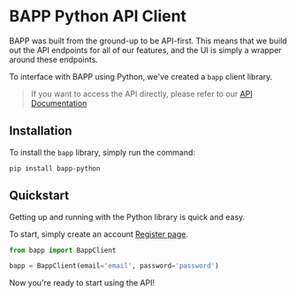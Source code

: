 # BAPP Python API Client

BAPP was built from the ground-up to be API-first. This means that we build out the API endpoints for all of our features, and the UI is simply a wrapper around these endpoints.

To interface with BAPP using Python, we've created a `bapp` client library.

> If you want to access the API directly, please refer to our [API Documentation](https://developer.bapp.ro)

## Installation

To install the `bapp` library, simply run the command:

`pip install bapp-python`

## Quickstart

Getting up and running with the Python library is quick and easy.

To start, simply create an account [Register page](https://app.bapp.ro/auth/register).

```python
from bapp import BappClient

bapp = BappClient(email='email', password='password')
```

Now you're ready to start using the API!
